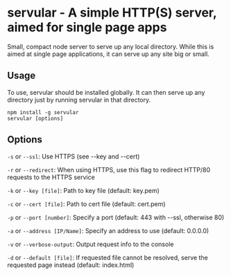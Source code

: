 servular - A simple HTTP(S) server, aimed for single page apps
==============================================================

Small, compact node server to serve up any local directory. While this is aimed
at single page applications, it can serve up any site big or small.

Usage
-----
To use, servular should be installed globally. It can then serve up any directory
just by running servular in that directory.
```
npm install -g servular
servular [options]
```

Options
-------
`-s` or `--ssl`: Use HTTPS (see --key and --cert)

`-r` or `--redirect`: When using HTTPS, use this flag to redirect HTTP/80 requests to the HTTPS service

`-k` or `--key [file]`: Path to key file (default: key.pem)

`-c` or `--cert [file]`: Path to cert file (default: cert.pem)

`-p` or `--port [number]`: Specify a port (default: 443 with --ssl, otherwise 80)

`-a` or `--address [IP/Name]`: Specify an address to use (default: 0.0.0.0)

`-v` or `--verbose-output`: Output request info to the console

`-d` or `--default [file]`: If requested file cannot be resolved, serve the requested page instead (default: index.html)
